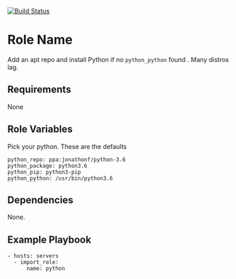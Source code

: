 [![Build Status](https://travis-ci.org/slated/ansible-python-roles.svg?branch=master)](https://travis-ci.org/slated/ansible-python-roles)

Role Name
=========

Add an apt repo and install Python if no `python_python` found . Many
distros lag.

Requirements
------------

None

Role Variables
--------------

Pick your python. These are the defaults

    python_repo: ppa:jonathonf/python-3.6
    python_package: python3.6
    python_pip: python3-pip
    python_python: /usr/bin/python3.6

Dependencies
------------

None.


Example Playbook
----------------

    - hosts: servers
      - import_role:
          name: python
